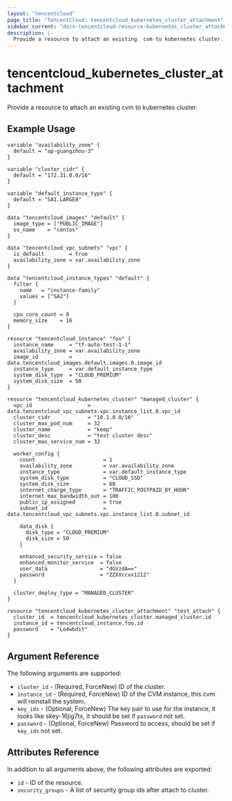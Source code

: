 ```yaml
---
layout: "tencentcloud"
page_title: "TencentCloud: tencentcloud_kubernetes_cluster_attachment"
sidebar_current: "docs-tencentcloud-resource-kubernetes_cluster_attachment"
description: |-
  Provide a resource to attach an existing  cvm to kubernetes cluster.
---
```


# tencentcloud_kubernetes_cluster_attachment

Provide a resource to attach an existing  cvm to kubernetes cluster.

## Example Usage

```hcl
variable "availability_zone" {
  default = "ap-guangzhou-3"
}

variable "cluster_cidr" {
  default = "172.31.0.0/16"
}

variable "default_instance_type" {
  default = "SA1.LARGE8"
}

data "tencentcloud_images" "default" {
  image_type = ["PUBLIC_IMAGE"]
  os_name    = "centos"
}

data "tencentcloud_vpc_subnets" "vpc" {
  is_default        = true
  availability_zone = var.availability_zone
}

data "tencentcloud_instance_types" "default" {
  filter {
    name   = "instance-family"
    values = ["SA2"]
  }

  cpu_core_count = 8
  memory_size    = 16
}

resource "tencentcloud_instance" "foo" {
  instance_name     = "tf-auto-test-1-1"
  availability_zone = var.availability_zone
  image_id          = data.tencentcloud_images.default.images.0.image_id
  instance_type     = var.default_instance_type
  system_disk_type  = "CLOUD_PREMIUM"
  system_disk_size  = 50
}

resource "tencentcloud_kubernetes_cluster" "managed_cluster" {
  vpc_id                  = data.tencentcloud_vpc_subnets.vpc.instance_list.0.vpc_id
  cluster_cidr            = "10.1.0.0/16"
  cluster_max_pod_num     = 32
  cluster_name            = "keep"
  cluster_desc            = "test cluster desc"
  cluster_max_service_num = 32

  worker_config {
    count                      = 1
    availability_zone          = var.availability_zone
    instance_type              = var.default_instance_type
    system_disk_type           = "CLOUD_SSD"
    system_disk_size           = 60
    internet_charge_type       = "TRAFFIC_POSTPAID_BY_HOUR"
    internet_max_bandwidth_out = 100
    public_ip_assigned         = true
    subnet_id                  = data.tencentcloud_vpc_subnets.vpc.instance_list.0.subnet_id

    data_disk {
      disk_type = "CLOUD_PREMIUM"
      disk_size = 50
    }

    enhanced_security_service = false
    enhanced_monitor_service  = false
    user_data                 = "dGVzdA=="
    password                  = "ZZXXccvv1212"
  }

  cluster_deploy_type = "MANAGED_CLUSTER"
}

resource "tencentcloud_kubernetes_cluster_attachment" "test_attach" {
  cluster_id  = tencentcloud_kubernetes_cluster.managed_cluster.id
  instance_id = tencentcloud_instance.foo.id
  password    = "Lo4wbdit"
}
```

## Argument Reference

The following arguments are supported:

* `cluster_id` - (Required, ForceNew) ID of the cluster.
* `instance_id` - (Required, ForceNew) ID of the CVM instance, this cvm will reinstall the system.
* `key_ids` - (Optional, ForceNew) The key pair to use for the instance, it looks like skey-16jig7tx, it should be set if `password` not set.
* `password` - (Optional, ForceNew) Password to access, should be set if `key_ids` not set.

## Attributes Reference

In addition to all arguments above, the following attributes are exported:

* `id` - ID of the resource.
* `security_groups` - A list of security group ids after attach to cluster.


